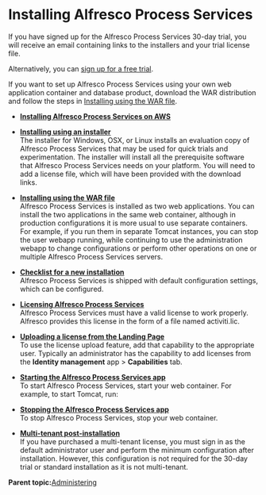 # Installing Alfresco Process Services

If you have signed up for the Alfresco Process Services 30-day trial, you will receive an email containing links to the installers and your trial license file.

Alternatively, you can [sign up for a free trial](https://www.alfresco.com/products/activiti/trial).

If you want to set up Alfresco Process Services using your own web application container and database product, download the WAR distribution and follow the steps in [Installing using the WAR file](installing_using_the_war_file.md).

-   **[Installing Alfresco Process Services on AWS](../concepts/install-on-AWS.md)**  

-   **[Installing using an installer](../topics/installing_using_an_installer.md)**  
The installer for Windows, OSX, or Linux installs an evaluation copy of Alfresco Process Services that may be used for quick trials and experimentation. The installer will install all the prerequisite software that Alfresco Process Services needs on your platform. You will need to add a license file, which will have been provided with the download links.
-   **[Installing using the WAR file](../topics/installing_using_the_war_file.md)**  
Alfresco Process Services is installed as two web applications. You can install the two applications in the same web container, although in production configurations it is more usual to use separate containers. For example, if you run them in separate Tomcat instances, you can stop the user webapp running, while continuing to use the administration webapp to change configurations or perform other operations on one or multiple Alfresco Process Services servers.
-   **[Checklist for a new installation](../topics/checklist_for_a_new_installation.md)**  
Alfresco Process Services is shipped with default configuration settings, which can be configured.
-   **[Licensing Alfresco Process Services](../topics/licensing.md)**  
Alfresco Process Services must have a valid license to work properly. Alfresco provides this license in the form of a file named activiti.lic.
-   **[Uploading a license from the Landing Page](../topics/uploading_a_license_from_the_user_interface_ui.md)**  
To use the license upload feature, add that capability to the appropriate user. Typically an administrator has the capability to add licenses from the **Identity management** app \> **Capabilities** tab.
-   **[Starting the Alfresco Process Services app](../topics/starting_process_services_app.md)**  
 To start Alfresco Process Services, start your web container. For example, to start Tomcat, run:
-   **[Stopping the Alfresco Process Services app](../topics/stopping_process_services_app.md)**  
 To stop Alfresco Process Services, stop your web container.
-   **[Multi-tenant post-installation](../topics/multi_tenant_post_installation.md)**  
If you have purchased a multi-tenant license, you must sign in as the default administrator user and perform the minimum configuration after installation. However, this configuration is not required for the 30-day trial or standard installation as it is not multi-tenant.

**Parent topic:**[Administering](../topics/adminGuide.md)

